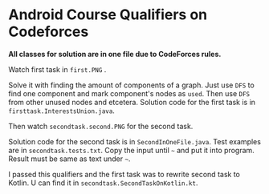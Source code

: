 # Android Course Qualifiers on Codeforces
<b>All classes for solution are in one file due to CodeForces rules.</b>

Watch first task in ```first.PNG``` .

Solve it with finding the amount of components of a graph. Just use ```DFS```
to find one component and mark component's nodes as ```used```. Then use ```DFS``` from other unused nodes and etcetera.
Solution code for the first task is in ```firsttask.InterestsUnion.java```. 

Then watch ```secondtask.second.PNG``` for the second task.

Solution code for the second task is in ```SecondInOneFile.java```. 
Test examples are in ```secondtask.tests.txt```. Copy the input until ```~``` and put it into program. Result must be
same as text under ```~```.

I passed this qualifiers and the first task was to rewrite second task to Kotlin.
U can find it in ```secondtask.SecondTaskOnKotlin.kt```.